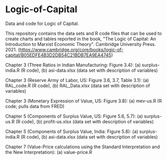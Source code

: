 # Logic-of-Capital
Data and code for Logic of Capital.

This repository contains the data sets and R code files that can be used to create charts and tables reported in the book, "The Logic of Capital: An Introduction to Marxist Economic Theory". Cambridge University Press. 2021. (https://www.cambridge.org/core/books/logic-of-capital/B05EDFE4B3D2DB54C21BDB7EA9EA4745)

Chapter 3 (Three Ratios in Indian Manufacturing: Figure 3.4): (a) surplus-india.R (R code), (b) asi-data.xlsx (data set with description of variables)

Chapter 3 (Reserve Army of Labor, US: Figure 3.6, 3.7, Table 3.1): (a) RAL_code.R (R code), (b) RAL_Data.xlsx (data set with description of variables)

Chapter 3 (Monetary Expression of Value, US: Figure 3.8): (a) mev-us.R (R code; pulls data from FRED)

Chapter 5 (Components of Surplus Value, US: Figure 5.6, 5.7): (a) surplus-us.R (R code), (b) profit-us.xlsx (data set with description of variables)

Chapter 5 (Components of Surplus Value, India: Figure 5.8): (a) surplus-india.R (R code), (b) asi-data.xlsx (data set with description of variables)

Chapter 7 (Value-Price calculations using the Standard Interpretation and the New Interpretation): (a) value-price.R

